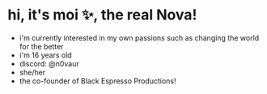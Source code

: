 # hi, it's moi ✨️, the real Nova!
- i'm currently interested in my own passions such as changing the world for the better
- i'm 16 years old
- discord: @n0vaur
- she/her
- the co-founder of Black Espresso Productions!
